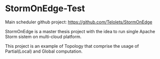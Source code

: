 # StormOnEdge-Test

Main scheduler github project: https://github.com/Telolets/StormOnEdge

StormOnEdge is a master thesis project with the idea to run single Apache Storm sistem on multi-cloud platform.

This project is an example of Topology that comprise the usage of Partial(Local) and Global computation.
